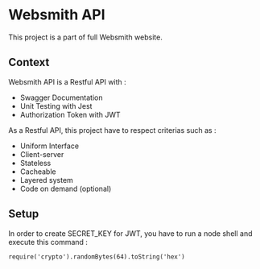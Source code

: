 # Websmith API

This project is a part of full Websmith website.

## Context

Websmith API is a Restful API with :

- Swagger Documentation
- Unit Testing with Jest
- Authorization Token with JWT

As a Restful API, this project have to respect criterias such as : 

- Uniform Interface
- Client-server
- Stateless
- Cacheable
- Layered system
- Code on demand (optional)


## Setup

In order to create SECRET_KEY for JWT, you have to run a node shell and execute this command :

```shell
require('crypto').randomBytes(64).toString('hex')
```